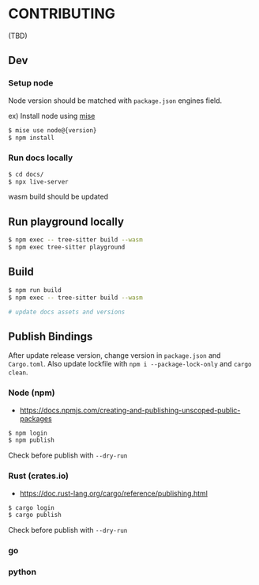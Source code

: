 # CONTRIBUTING

(TBD)

## Dev
### Setup node

Node version should be matched with `package.json` engines field.

ex) Install node using [mise](https://github.com/jdx/mise)

```sh
$ mise use node@{version}
$ npm install
```

### Run docs locally
```sh
$ cd docs/
$ npx live-server
```
wasm build should be updated

## Run playground locally
```sh
$ npm exec -- tree-sitter build --wasm
$ npm exec tree-sitter playground
```

## Build
```sh
$ npm run build
$ npm exec -- tree-sitter build --wasm

# update docs assets and versions
```

## Publish Bindings

After update release version, change version in `package.json` and `Cargo.toml`. Also update lockfile with `npm i --package-lock-only` and `cargo clean`.

### Node (npm)
- https://docs.npmjs.com/creating-and-publishing-unscoped-public-packages

```sh
$ npm login
$ npm publish
```
Check before publish with `--dry-run`

### Rust (crates.io)
- https://doc.rust-lang.org/cargo/reference/publishing.html

```sh
$ cargo login
$ cargo publish
```
Check before publish with `--dry-run`

### go

### python
